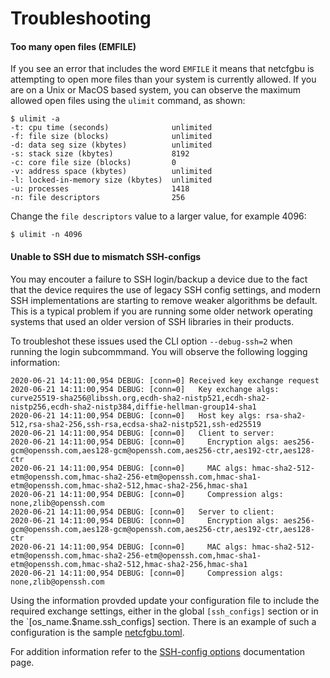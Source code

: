 # Troubleshooting

#### Too many open files (EMFILE)

If you see an error that includes the word `EMFILE` it means that netcfgbu
is attempting to open more files than your system is currently allowed.  If you
are on a Unix or MacOS based system, you can observe the maximum allowed open
files using the `ulimit` command, as shown:

```shell script
$ ulimit -a
-t: cpu time (seconds)              unlimited
-f: file size (blocks)              unlimited
-d: data seg size (kbytes)          unlimited
-s: stack size (kbytes)             8192
-c: core file size (blocks)         0
-v: address space (kbytes)          unlimited
-l: locked-in-memory size (kbytes)  unlimited
-u: processes                       1418
-n: file descriptors                256
```

Change the `file descriptors` value to a larger value, for example 4096:

```shell script
$ ulimit -n 4096
``` 

#### Unable to SSH due to mismatch SSH-configs

You may encouter a failure to SSH login/backup a device due to the
fact that the device requires the use of legacy SSH config settings, and modern
SSH implementations are starting to remove weaker algorithms be default.  This
is a typical problem if you are running some older network operating systems that
used an older version of SSH libraries in their products.

To troubleshot these issues used the CLI option `--debug-ssh=2` when running
the login subcommmand.  You will observe the following logging information:

```shell script
2020-06-21 14:11:00,954 DEBUG: [conn=0] Received key exchange request
2020-06-21 14:11:00,954 DEBUG: [conn=0]   Key exchange algs: curve25519-sha256@libssh.org,ecdh-sha2-nistp521,ecdh-sha2-nistp256,ecdh-sha2-nistp384,diffie-hellman-group14-sha1
2020-06-21 14:11:00,954 DEBUG: [conn=0]   Host key algs: rsa-sha2-512,rsa-sha2-256,ssh-rsa,ecdsa-sha2-nistp521,ssh-ed25519
2020-06-21 14:11:00,954 DEBUG: [conn=0]   Client to server:
2020-06-21 14:11:00,954 DEBUG: [conn=0]     Encryption algs: aes256-gcm@openssh.com,aes128-gcm@openssh.com,aes256-ctr,aes192-ctr,aes128-ctr
2020-06-21 14:11:00,954 DEBUG: [conn=0]     MAC algs: hmac-sha2-512-etm@openssh.com,hmac-sha2-256-etm@openssh.com,hmac-sha1-etm@openssh.com,hmac-sha2-512,hmac-sha2-256,hmac-sha1
2020-06-21 14:11:00,954 DEBUG: [conn=0]     Compression algs: none,zlib@openssh.com
2020-06-21 14:11:00,954 DEBUG: [conn=0]   Server to client:
2020-06-21 14:11:00,954 DEBUG: [conn=0]     Encryption algs: aes256-gcm@openssh.com,aes128-gcm@openssh.com,aes256-ctr,aes192-ctr,aes128-ctr
2020-06-21 14:11:00,954 DEBUG: [conn=0]     MAC algs: hmac-sha2-512-etm@openssh.com,hmac-sha2-256-etm@openssh.com,hmac-sha1-etm@openssh.com,hmac-sha2-512,hmac-sha2-256,hmac-sha1
2020-06-21 14:11:00,954 DEBUG: [conn=0]     Compression algs: none,zlib@openssh.com
```

Using the information provded update your configuration file to include the required
exchange settings, either in the global `[ssh_configs]` section or in the `[os_name.$name.ssh_configs] section.
There is an example of such a configuration is the sample [netcfgbu.toml](../netcfgbu.toml).

For addition information refer to the [SSH-config options](config-ssh-options.md) documentation page. 